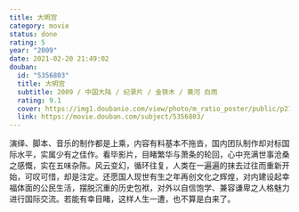 ```yaml
---
title: 大明宫
category: movie
status: done
rating: 5
year: "2009"
date: 2021-02-20 21:49:02
douban:
  id: "5356803"
  title: 大明宫
  subtitle: 2009 / 中国大陆 / 纪录片 / 金铁木 / 黄河 白雨
  rating: 9.1
  cover: https://img1.doubanio.com/view/photo/m_ratio_poster/public/p2159084498.jpg
  link: https://movie.douban.com/subject/5356803/
---
```


演绎、脚本、音乐的制作都是上乘，内容有料基本不拖沓，国内团队制作却对标国际水平，实属少有之佳作。看毕影片，目睹繁华与萧条的轮回，心中充满世事沧桑之感慨，实在五味杂陈。风云变幻，循环往复，人类在一遍遍的抹去过往而重新开始，可叹可惜，却是注定。还愿国人现世有生之年再创文化之辉煌，对内建设起幸福体面的公民生活，摆脱沉重的历史包袱，对外以自信饱学、兼容谦卑之人格魅力进行国际交流。若能有幸目睹，这样人生一遭，也不算是白来了。
